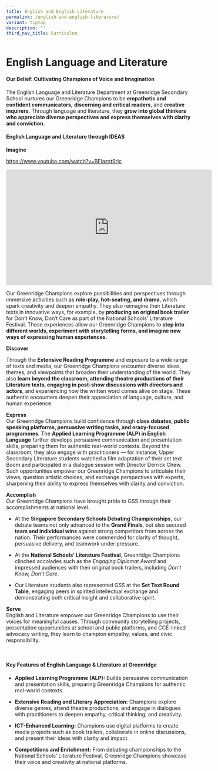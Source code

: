 ```yaml
---
title: English and English Literature
permalink: /english-and-english-literature/
variant: tiptap
description: ""
third_nav_title: Curriculum
---
```

<h1><strong>English Language and Literature</strong>&nbsp;</h1>
<h4><strong>Our Belief: Cultivating Champions of Voice and Imagination</strong>&nbsp;</h4>
<p>The English Language and Literature Department at Greenridge Secondary
School nurtures our Greenridge Champions to be <strong>empathetic and confident communicators,</strong>  <strong>discerning and critical readers</strong>,
and <strong>creative inquirers</strong>. Through language and literature,
they <strong>grow into global thinkers who appreciate diverse perspectives and express themselves with clarity and conviction</strong>.&nbsp;</p>
<p></p>
<h4><strong>English Language and Literature through IDEAS</strong>&nbsp;</h4>
<p><strong>Imagine</strong>&nbsp;</p>
<p><a href="https://www.youtube.com/watch?v=BFIazst9rjc" rel="noopener noreferrer nofollow" target="_blank"><u>https://www.youtube.com/watch?v=BFIazst9rjc</u></a>&nbsp;&nbsp;</p>
<div class="iframe-wrapper">
<iframe height="315" width="560" allowfullscreen="true" frameborder="0" src="https://www.youtube.com/embed/BFIazst9rjc?si=gYngkN6ORRnc0J4-"></iframe>
</div>
<p>Our Greenridge Champions explore possibilities and perspectives through
immersive activities such as <strong>role-play, hot-seating, and drama</strong>,
which spark creativity and deepen empathy. They also reimagine their Literature
texts in innovative ways, for example, by <strong>producing an original book trailer</strong> for
Don’t Know, Don’t Care as part of the National Schools’ Literature Festival.
These experiences allow our Greenridge Champions to <strong>step into different worlds, experiment with storytelling forms, and imagine new ways of expressing human experiences</strong>.&nbsp;</p>
<p><strong>Discover</strong>&nbsp;</p>
<p>Through the <strong>Extensive Reading Programme</strong> and exposure to
a wide range of texts and media, our Greenridge Champions encounter diverse
ideas, themes, and viewpoints that broaden their understanding of the world.
They also <strong>learn beyond the classroom, attending theatre productions of their Literature texts, engaging in post-show discussions with directors and actors</strong>,
and experiencing how the written word comes alive on stage. These authentic
encounters deepen their appreciation of language, culture, and human experience.&nbsp;</p>
<p><strong>Express</strong>&nbsp;
<br>Our Greenridge Champions build confidence through <strong>class debates, public speaking platforms, persuasive writing tasks, and oracy-focused programmes</strong>.
The <strong>Applied Learning Programme (ALP) in English Language</strong> further
develops persuasive communication and presentation skills, preparing them
for authentic real-world contexts. Beyond the classroom, they also engage
with practitioners — for instance, Upper Secondary Literature students
watched a film adaptation of their set text Boom and participated in a
dialogue session with Director Derrick Chew. Such opportunities empower
our Greenridge Champions to articulate their views, question artistic choices,
and exchange perspectives with experts, sharpening their ability to express
themselves with clarity and conviction.&nbsp;</p>
<p><strong>Accomplish</strong>&nbsp;
<br>Our Greenridge Champions have brought pride to GSS through their accomplishments
at national level.&nbsp;</p>
<ul>
<li>
<p>At the <strong>Singapore Secondary Schools Debating Championships</strong>,
our debate teams not only advanced to the <strong>Grand Finals</strong>,
but also secured <strong>team and individual wins</strong> against strong
competitors from across the nation. Their performances were commended for
clarity of thought, persuasive delivery, and teamwork under pressure.&nbsp;</p>
</li>
</ul>
<ul>
<li>
<p>At the <strong>National Schools’ Literature Festival</strong>, Greenridge
Champions clinched accolades such as the <em>Engaging Diplomat Award</em> and
impressed audiences with their original book trailers, including <em>Don’t Know, Don’t Care</em>.&nbsp;</p>
</li>
</ul>
<ul>
<li>
<p>Our Literature students also represented GSS at the <strong>Set Text Round Table</strong>,
engaging peers in spirited intellectual exchange and demonstrating both
critical insight and collaborative spirit.&nbsp;</p>
</li>
</ul>
<p><strong>Serve</strong>&nbsp;
<br>English and Literature empower our Greenridge Champions to use their voices
for meaningful causes. Through community storytelling projects, presentation
opportunities at school and public platforms, and CCE-linked advocacy writing,
they learn to champion empathy, values, and civic responsibility.&nbsp;</p>
<p>&nbsp;</p>
<h4><strong>Key Features of English Language &amp; Literature at Greenridge</strong>&nbsp;</h4>
<ul>
<li>
<p><strong>Applied Learning Programme (ALP):</strong> Builds persuasive communication
and presentation skills, preparing Greenridge Champions for authentic real-world
contexts.&nbsp;</p>
</li>
</ul>
<ul>
<li>
<p><strong>Extensive Reading and Literary Appreciation:</strong> Champions
explore diverse genres, attend theatre productions, and engage in dialogues
with practitioners to deepen empathy, critical thinking, and creativity.&nbsp;</p>
</li>
</ul>
<ul>
<li>
<p><strong>ICT-Enhanced Learning:</strong> Champions use digital platforms
to create media projects such as book trailers, collaborate in online discussions,
and present their ideas with clarity and impact.&nbsp;</p>
</li>
</ul>
<ul>
<li>
<p><strong>Competitions and Enrichment:</strong> From debating championships
to the National Schools’ Literature Festival, Greenridge Champions showcase
their voice and creativity at national platforms.&nbsp;</p>
</li>
</ul>
<p>&nbsp;</p>
<p>&nbsp;</p>